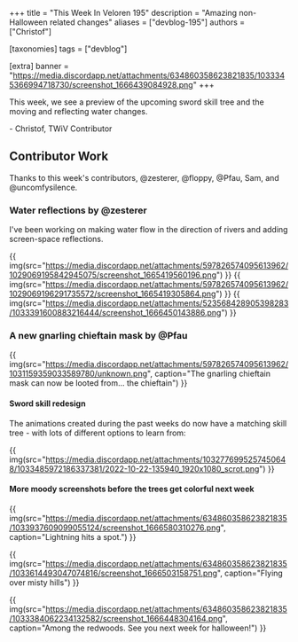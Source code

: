 +++
title = "This Week In Veloren 195"
description = "Amazing non-Halloween related changes"
aliases = ["devblog-195"]
authors = ["Christof"]

[taxonomies]
tags = ["devblog"]

[extra]
banner = "https://media.discordapp.net/attachments/634860358623821835/1033345366994718730/screenshot_1666439084928.png"
+++

This week, we see a preview of the upcoming sword skill tree and the moving and reflecting water changes.

\- Christof, TWiV Contributor

## Contributor Work

Thanks to this week's contributors, @zesterer, @floppy, @Pfau, Sam, and @uncomfysilence.

### Water reflections by @zesterer

I've been working on making water flow in the direction of rivers and adding screen-space reflections.

{{ img(src="https://media.discordapp.net/attachments/597826574095613962/1029069195842945075/screenshot_1665419560196.png") }}
{{ img(src="https://media.discordapp.net/attachments/597826574095613962/1029069196291735572/screenshot_1665419305864.png") }}
{{ img(src="https://media.discordapp.net/attachments/523568428905398283/1033391600883216444/screenshot_1666450143886.png") }}

### A new gnarling chieftain mask by @Pfau

{{ img(src="https://media.discordapp.net/attachments/597826574095613962/1031159359033589780/unknown.png", caption="The gnarling chieftain mask can now be looted from... the chieftain") }}

#### Sword skill redesign

The animations created during the past weeks do now have a matching skill tree - with lots of different options to learn from:

{{ img(src="https://media.discordapp.net/attachments/1032776995257450648/1033485972186337381/2022-10-22-135940_1920x1080_scrot.png") }}

#### More moody screenshots before the trees get colorful next week

{{
  img(src="https://media.discordapp.net/attachments/634860358623821835/1033937609099055124/screenshot_1666580310276.png",
  caption="Lightning hits a spot.")
}}

{{
  img(src="https://media.discordapp.net/attachments/634860358623821835/1033614493047074816/screenshot_1666503158751.png",
  caption="Flying over misty hills")
}}

{{
  img(src="https://media.discordapp.net/attachments/634860358623821835/1033384062234132582/screenshot_1666448304164.png",
  caption="Among the redwoods. See you next week for halloween!")
}}
